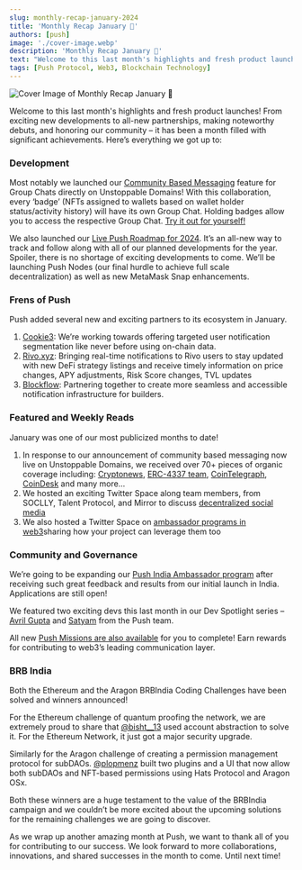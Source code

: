 ```yaml
---
slug: monthly-recap-january-2024
title: 'Monthly Recap January 🎉'
authors: [push]
image: './cover-image.webp'
description: 'Monthly Recap January 🎉'
text: "Welcome to this last month's highlights and fresh product launches! From exciting new developments to all-new partnerships, making noteworthy debuts, and honoring our community – it has been a month filled with significant achievements."
tags: [Push Protocol, Web3, Blockchain Technology]
---
```


![Cover Image of Monthly Recap January 🎉](./cover-image.webp)

<!--truncate-->

Welcome to this last month's highlights and fresh product launches! From exciting new developments to all-new partnerships, making noteworthy debuts, and honoring our community – it has been a month filled with significant achievements. Here’s everything we got up to:

### Development

Most notably we launched our [Community Based Messaging](https://push.org/blog/announcing-group-chat-from-push-unstoppable/) feature for Group Chats directly on Unstoppable Domains! With this collaboration, every ‘badge’ (NFTs assigned to wallets based on wallet holder status/activity history) will have its own Group Chat. Holding badges allow you to access the respective Group Chat. [Try it out for yourself!](https://unstoppabledomains.com/)

We also launched our [Live Push Roadmap for 2024](https://comms.push.org/docs/roadmap/). It’s an all-new way to track and follow along with all of our planned developments for the year. Spoiler, there is no shortage of exciting developments to come. We’ll be launching Push Nodes (our final hurdle to achieve full scale decentralization) as well as new MetaMask Snap enhancements.

### Frens of Push

Push added several new and exciting partners to its ecosystem in January.

1. [Cookie3](https://twitter.com/cookie3_co): We’re working towards offering targeted user notification segmentation like never before using on-chain data.
2. [Rivo.xyz](https://twitter.com/rivoxyz): Bringing real-time notifications to Rivo users to stay updated with new DeFi strategy listings and receive timely information on price changes, APY adjustments, Risk Score changes, TVL updates
3. [Blockflow](https://twitter.com/flow_block): Partnering together to create more seamless and accessible notification infrastructure for builders.

### Featured and Weekly Reads

January was one of our most publicized months to date!

1. In response to our announcement of community based messaging now live on Unstoppable Domains, we received over 70+ pieces of organic coverage including: [Cryptonews](https://cryptonews.com/news/unstoppable-and-push-protocol-launch-token-gated-chat-more-crypto-news.htm), [ERC-4337 team](https://erc4337.mirror.xyz/ghX6mENwSgsNqLz7Gqlt940akHzYWZH4LRaRAgx77VI), [CoinTelegraph](https://cointelegraph.com/news/unstoppable-domains-launches-badge-gated-group-chat-feature-username-holders), [CoinDesk](https://www.coindesk.com/tech/2024/01/11/protocol-latest-tech-news-crypto-blockchain/) and many more…
2. We hosted an exciting Twitter Space along team members, from SOCLLY, Talent Protocol, and Mirror to discuss [decentralized social media](https://twitter.com/pushprotocol/status/1745080872737313067)
3. We also hosted a Twitter Space on [ambassador programs in web3](https://twitter.com/pushprotocol/status/1750199280667705389)sharing how your project can leverage them too

### Community and Governance

We’re going to be expanding our [Push India Ambassador program](https://twitter.com/pushprotocol/status/1742942832782983452) after receiving such great feedback and results from our initial launch in India. Applications are still open!

We featured two exciting devs this last month in our Dev Spotlight series – [Avril Gupta](https://twitter.com/pushprotocol/status/1747983834405093833) and [Satyam](https://twitter.com/pushprotocol/status/1754503913322000662) from the Push team.

All new [Push Missions are also available](https://twitter.com/pushprotocol/status/1752333849642652113) for you to complete! Earn rewards for contributing to web3’s leading communication layer.

### BRB India

Both the Ethereum and the Aragon BRBIndia Coding Challenges have been solved and winners announced!

For the Ethereum challenge of quantum proofing the network, we are extremely proud to share that [@bisht\_\_13](https://twitter.com/bisht__13) used account abstraction to solve it. For the Ethereum Network, it just got a major security upgrade.

Similarly for the Aragon challenge of creating a permission management protocol for subDAOs. [@plopmenz](https://twitter.com/plopmenz) built two plugins and a UI that now allow both subDAOs and NFT-based permissions using Hats Protocol and Aragon OSx.

Both these winners are a huge testament to the value of the BRBIndia campaign and we couldn’t be more excited about the upcoming solutions for the remaining challenges we are going to discover.

As we wrap up another amazing month at Push, we want to thank all of you for contributing to our success. We look forward to more collaborations, innovations, and shared successes in the month to come. Until next time!
